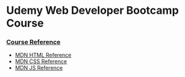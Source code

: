 # Udemy Web Developer Bootcamp Course #

### [Course Reference](https://www.udemy.com/the-web-developer-bootcamp) ###
  * [MDN HTML Reference](https://developer.mozilla.org/en-US/docs/Web/HTML)
  * [MDN CSS Reference](https://developer.mozilla.org/en-US/docs/Web/CSS)
  * [MDN JS Reference](https://developer.mozilla.org/en-US/docs/Web/JavaScript)
